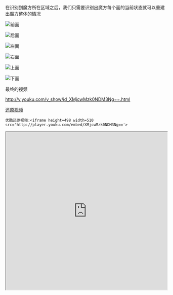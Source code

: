 在识别到魔方所在区域之后，我们只需要识别出魔方每个面的当前状态就可以重建出魔方整体的情况

 ![前面](https://siyaofa.github.io/pic/Front.jpg)
 
 ![后面](https://siyaofa.github.io/pic/Back.jpg)
  
 ![左面](https://siyaofa.github.io/pic/Left.jpg)
   
 ![右面](https://siyaofa.github.io/pic/Right.jpg)
    
![上面](https://siyaofa.github.io/pic/Top.jpg)
     
![下面](https://siyaofa.github.io/pic/Bottom.jpg)

最终的视频

http://v.youku.com/v_show/id_XMjcwMzk0NDM3Ng==.html

[还原视频](http://v.youku.com/v_show/id_XMjcwMzk0NDM3Ng==.html)

```
优酷还原视频:<iframe height=498 width=510 src='http://player.youku.com/embed/XMjcwMzk0NDM3Ng=='>
```

<iframe height=498 width=510 src='http://player.youku.com/embed/XMjcwMzk0NDM3Ng=='>

http://player.youku.com/embed/XMjcwMzk0NDM3Ng==

<embed src='http://player.youku.com/player.php/sid/XMjcwMzk0NDM3Ng==/v.swf' allowFullScreen='true' quality='high' width='480' height='400' align='middle' allowScriptAccess='always' type='application/x-shockwave-flash'></embed>

```
<embed src='http://player.youku.com/player.php/sid/XMjcwMzk0NDM3Ng==/v.swf' allowFullScreen='true' quality='high' width='480' height='400' align='middle' allowScriptAccess='always' type='application/x-shockwave-flash'></embed>
```

http://player.youku.com/player.php/sid/XMjcwMzk0NDM3Ng==/v.swf

```
http://player.youku.com/player.php/sid/XMjcwMzk0NDM3Ng==/v.swf
```